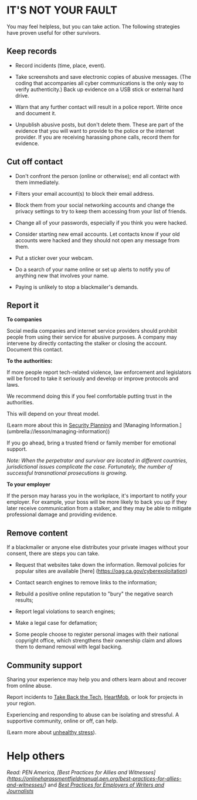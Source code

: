 [Title]: # (How to respond to abuse)
[Order]: # (3)

# IT'S NOT YOUR FAULT
You may feel helpless, but you can take action. The following strategies have proven useful for other survivors.

## Keep records

*	Record incidents (time, place, event).

*	Take screenshots and save electronic copies of abusive messages. (The coding that accompanies all cyber communications is the only way to verify authenticity.) Back up evidence on a USB stick or external hard drive. 

*	Warn that any further contact will result in a police report. Write once and document it.

*	Unpublish abusive posts, but don't delete them. These are part of the evidence that you will want to provide to the police or the internet provider. If you are receiving harassing phone calls, record them for evidence.

## Cut off contact

*	Don't confront the person (online or otherwise); end all contact with them immediately.

*	Filters your email account(s) to block their email address.

*	Block them from your social networking accounts and change the privacy settings to try to keep them accessing from your list of friends.

* Change all of your passwords, especially if you think you were hacked.

*	Consider starting new email accounts. Let contacts know if your old accounts were hacked and they should not open any message from them.

*	Put a sticker over your webcam.

*	Do a search of your name online or set up alerts to notify you of anything new that involves your name.

*	Paying is unlikely to stop a blackmailer's demands.
 	
## Report it

**To companies**

Social media companies and internet service providers should prohibit people from using their service for abusive purposes. A company may intervene by directly contacting the stalker or closing the account. Document this contact.

**To the authorities:**

If more people report tech-related violence, law enforcement and legislators will be forced to take it seriously and develop or improve protocols and laws. 

We recommend doing this if you feel comfortable putting trust in the authorities. 

This will depend on your threat model.

(Learn more about this in [Security Planning](umbrella://lesson/security-planning) and [Managing Information.] (umbrella://lesson/managing-information))

If you go ahead, bring a trusted friend or family member for emotional support.

*Note: When the perpetrator and survivor are located in different countries, jurisdictional issues complicate the case. Fortunately, the number of successful transnational prosecutions is growing.*

**To your employer**

If the person may harass you in the workplace, it's important to notify your employer. For example, your boss will be more likely to back you up if they later receive communication from a stalker, and they may be able to mitigate professional damage and providing evidence.

## Remove content

If a blackmailer or anyone else distributes your private images without your consent, there are steps you can take.

*	Request that websites take down the information. Removal policies for popular sites are available [here] (https://oag.ca.gov/cyberexploitation)

*	Contact search engines to remove links to the information;

*	Rebuild a positive online reputation to "bury" the negative search results;

*	Report legal violations to search engines;

*	Make a legal case for defamation;

*	Some people choose to register personal images with their national copyright office, which strengthens their ownership claim and allows them to demand removal with legal backing.

## Community support

Sharing your experience may help you and others learn about and recover from online abuse. 

Report incidents to [Take Back the Tech](https://www.takebackthetech.net/mapit/), [HeartMob](https://iheartmob.org/), or look for projects in your region.  

Experiencing and responding to abuse can be isolating and stressful. A supportive community, online or off, can help.

(Learn more about [unhealthy stress](umbrella://lesson/stress/0)).

# Help others 

*Read: PEN America, [Best Practices for Allies and Witnesses] (https://onlineharassmentfieldmanual.pen.org/best-practices-for-allies-and-witnesses/)* and *[Best Practices for Employers of Writers and Journalists](https://onlineharassmentfieldmanual.pen.org/best-practices-for-employers-of-writers-and-journalists/)*
